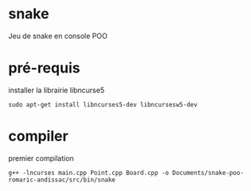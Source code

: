 # snake
Jeu de snake en console POO

# pré-requis

installer la librairie libncurse5
```
sudo apt-get install libncurses5-dev libncursesw5-dev
```

# compiler

premier compilation 

```
g++ -lncurses main.cpp Point.cpp Board.cpp -o Documents/snake-poo-romaric-andissac/src/bin/snake
```
